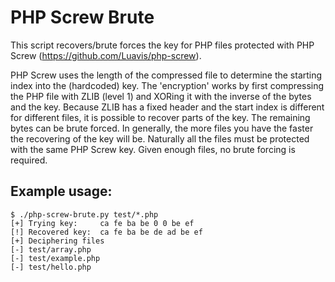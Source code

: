 # PHP Screw Brute

This script recovers/brute forces the key for PHP files protected with PHP Screw 
(https://github.com/Luavis/php-screw).

PHP Screw uses the length of the compressed file to determine the starting index into the 
(hardcoded) key. The 'encryption' works by first compressing the PHP file with ZLIB 
(level 1) and XORing it with the inverse of the bytes and the key. Because ZLIB has a 
fixed header and the start index is different for different files, it is possible to 
recover parts of the key. The remaining bytes can be brute forced. In generally, the more 
files you have the faster the recovering of the key will be. Naturally all the files must 
be protected with the same PHP Screw key. Given enough files, no brute forcing is 
required.

## Example usage:

```
$ ./php-screw-brute.py test/*.php
[+] Trying key:     ca fe ba be 0 0 be ef
[!] Recovered key:  ca fe ba be de ad be ef
[+] Deciphering files
[-] test/array.php
[-] test/example.php
[-] test/hello.php
```
